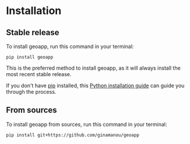 # Installation

## Stable release

To install geoapp, run this command in your terminal:

```
pip install geoapp
```

This is the preferred method to install geoapp, as it will always install the most recent stable release.

If you don't have [pip](https://pip.pypa.io) installed, this [Python installation guide](http://docs.python-guide.org/en/latest/starting/installation/) can guide you through the process.

## From sources

To install geoapp from sources, run this command in your terminal:

```
pip install git+https://github.com/ginamanou/geoapp
```
